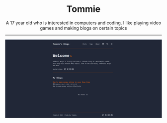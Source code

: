 <h1 align="center">Tommie</h1>
    <p align="center">
      <b></b> A 17 year old who is interested in computers and coding. I like playing video games and making blogs on certain topics
    <p align="center">
    </p>
        <hr>
    <img src="https://github.com/elite159844/elite159844/blob/main/tommie%20blog.PNG?raw=true">
  

